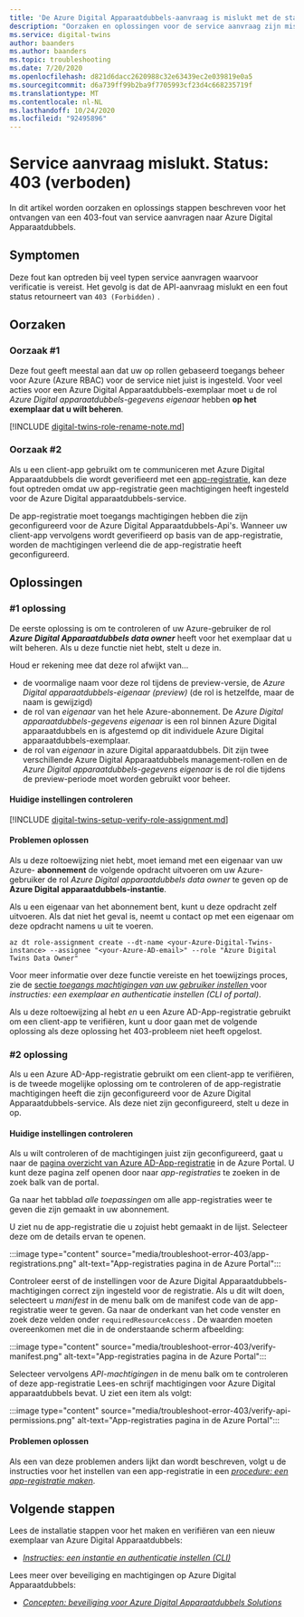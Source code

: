 ```yaml
---
title: 'De Azure Digital Apparaatdubbels-aanvraag is mislukt met de status: 403 (verboden)'
description: "Oorzaken en oplossingen voor de service aanvraag zijn mislukt. Status: 403 (verboden) ' op Azure Digital Apparaatdubbels."
ms.service: digital-twins
author: baanders
ms.author: baanders
ms.topic: troubleshooting
ms.date: 7/20/2020
ms.openlocfilehash: d821d6dacc2620988c32e63439ec2e039819e0a5
ms.sourcegitcommit: d6a739ff99b2ba9f7705993cf23d4c668235719f
ms.translationtype: MT
ms.contentlocale: nl-NL
ms.lasthandoff: 10/24/2020
ms.locfileid: "92495896"
---
```

# <a name="service-request-failed-status-403-forbidden"></a>Service aanvraag mislukt. Status: 403 (verboden)

In dit artikel worden oorzaken en oplossings stappen beschreven voor het ontvangen van een 403-fout van service aanvragen naar Azure Digital Apparaatdubbels. 

## <a name="symptoms"></a>Symptomen

Deze fout kan optreden bij veel typen service aanvragen waarvoor verificatie is vereist. Het gevolg is dat de API-aanvraag mislukt en een fout status retourneert van `403 (Forbidden)` .

## <a name="causes"></a>Oorzaken

### <a name="cause-1"></a>Oorzaak #1

Deze fout geeft meestal aan dat uw op rollen gebaseerd toegangs beheer voor Azure (Azure RBAC) voor de service niet juist is ingesteld. Voor veel acties voor een Azure Digital Apparaatdubbels-exemplaar moet u de rol *Azure Digital apparaatdubbels-gegevens eigenaar* hebben **op het exemplaar dat u wilt beheren**. 

[!INCLUDE [digital-twins-role-rename-note.md](../../includes/digital-twins-role-rename-note.md)]

### <a name="cause-2"></a>Oorzaak #2

Als u een client-app gebruikt om te communiceren met Azure Digital Apparaatdubbels die wordt geverifieerd met een [app-registratie](how-to-create-app-registration.md), kan deze fout optreden omdat uw app-registratie geen machtigingen heeft ingesteld voor de Azure Digital apparaatdubbels-service.

De app-registratie moet toegangs machtigingen hebben die zijn geconfigureerd voor de Azure Digital Apparaatdubbels-Api's. Wanneer uw client-app vervolgens wordt geverifieerd op basis van de app-registratie, worden de machtigingen verleend die de app-registratie heeft geconfigureerd.

## <a name="solutions"></a>Oplossingen

### <a name="solution-1"></a>#1 oplossing

De eerste oplossing is om te controleren of uw Azure-gebruiker de rol _**Azure Digital Apparaatdubbels data owner**_ heeft voor het exemplaar dat u wilt beheren. Als u deze functie niet hebt, stelt u deze in.

Houd er rekening mee dat deze rol afwijkt van...
* de voormalige naam voor deze rol tijdens de preview-versie, de *Azure Digital apparaatdubbels-eigenaar (preview)* (de rol is hetzelfde, maar de naam is gewijzigd)
* de rol van *eigenaar* van het hele Azure-abonnement. De *Azure Digital apparaatdubbels-gegevens eigenaar* is een rol binnen Azure Digital apparaatdubbels en is afgestemd op dit individuele Azure Digital apparaatdubbels-exemplaar.
* de rol van *eigenaar* in azure Digital apparaatdubbels. Dit zijn twee verschillende Azure Digital Apparaatdubbels management-rollen en de *Azure Digital apparaatdubbels-gegevens eigenaar* is de rol die tijdens de preview-periode moet worden gebruikt voor beheer.

#### <a name="check-current-setup"></a>Huidige instellingen controleren

[!INCLUDE [digital-twins-setup-verify-role-assignment.md](../../includes/digital-twins-setup-verify-role-assignment.md)]

#### <a name="fix-issues"></a>Problemen oplossen 

Als u deze roltoewijzing niet hebt, moet iemand met een eigenaar van uw Azure- **abonnement** de volgende opdracht uitvoeren om uw Azure-gebruiker de rol *Azure Digital apparaatdubbels data owner* te geven op de **Azure Digital apparaatdubbels-instantie**. 

Als u een eigenaar van het abonnement bent, kunt u deze opdracht zelf uitvoeren. Als dat niet het geval is, neemt u contact op met een eigenaar om deze opdracht namens u uit te voeren.

```azurecli-interactive
az dt role-assignment create --dt-name <your-Azure-Digital-Twins-instance> --assignee "<your-Azure-AD-email>" --role "Azure Digital Twins Data Owner"
```

Voor meer informatie over deze functie vereiste en het toewijzings proces, zie de [sectie *toegangs machtigingen van uw gebruiker instellen* ](how-to-set-up-instance-CLI.md#set-up-user-access-permissions) voor *instructies: een exemplaar en authenticatie instellen (CLI of portal)*.

Als u deze roltoewijzing al hebt *en* u een Azure AD-App-registratie gebruikt om een client-app te verifiëren, kunt u door gaan met de volgende oplossing als deze oplossing het 403-probleem niet heeft opgelost.

### <a name="solution-2"></a>#2 oplossing

Als u een Azure AD-App-registratie gebruikt om een client-app te verifiëren, is de tweede mogelijke oplossing om te controleren of de app-registratie machtigingen heeft die zijn geconfigureerd voor de Azure Digital Apparaatdubbels-service. Als deze niet zijn geconfigureerd, stelt u deze in op.

#### <a name="check-current-setup"></a>Huidige instellingen controleren

Als u wilt controleren of de machtigingen juist zijn geconfigureerd, gaat u naar de [pagina overzicht van Azure AD-App-registratie](https://portal.azure.com/#blade/Microsoft_AAD_IAM/ActiveDirectoryMenuBlade/RegisteredApps) in de Azure Portal. U kunt deze pagina zelf openen door naar *app-registraties* te zoeken in de zoek balk van de portal.

Ga naar het tabblad *alle toepassingen* om alle app-registraties weer te geven die zijn gemaakt in uw abonnement.

U ziet nu de app-registratie die u zojuist hebt gemaakt in de lijst. Selecteer deze om de details ervan te openen.

:::image type="content" source="media/troubleshoot-error-403/app-registrations.png" alt-text="App-registraties pagina in de Azure Portal":::

Controleer eerst of de instellingen voor de Azure Digital Apparaatdubbels-machtigingen correct zijn ingesteld voor de registratie. Als u dit wilt doen, selecteert u *manifest* in de menu balk om de manifest code van de app-registratie weer te geven. Ga naar de onderkant van het code venster en zoek deze velden onder `requiredResourceAccess` . De waarden moeten overeenkomen met die in de onderstaande scherm afbeelding:

:::image type="content" source="media/troubleshoot-error-403/verify-manifest.png" alt-text="App-registraties pagina in de Azure Portal":::

Selecteer vervolgens *API-machtigingen* in de menu balk om te controleren of deze app-registratie Lees-en schrijf machtigingen voor Azure Digital apparaatdubbels bevat. U ziet een item als volgt:

:::image type="content" source="media/troubleshoot-error-403/verify-api-permissions.png" alt-text="App-registraties pagina in de Azure Portal":::

#### <a name="fix-issues"></a>Problemen oplossen

Als een van deze problemen anders lijkt dan wordt beschreven, volgt u de instructies voor het instellen van een app-registratie in een [*procedure: een app-registratie maken*](how-to-create-app-registration.md).

## <a name="next-steps"></a>Volgende stappen

Lees de installatie stappen voor het maken en verifiëren van een nieuw exemplaar van Azure Digital Apparaatdubbels:
* [*Instructies: een instantie en authenticatie instellen (CLI)*](how-to-set-up-instance-cli.md)

Lees meer over beveiliging en machtigingen op Azure Digital Apparaatdubbels:
* [*Concepten: beveiliging voor Azure Digital Apparaatdubbels Solutions*](concepts-security.md)